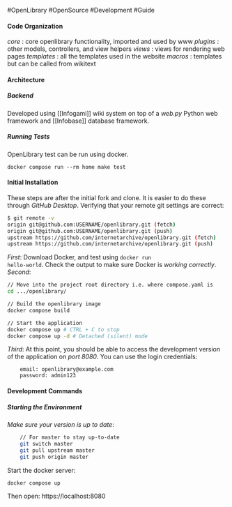 #OpenLibrary #OpenSource #Development #Guide

#### Code Organization
*core* : core openlibrary functionality, imported and used by www
*plugins* : other models, controllers, and view helpers
*views* : views for rendering web pages
*templates* : all the templates used in the website
*macros* : templates but can be called from wikitext

#### Architecture
##### Backend
Developed using [[Infogami]] wiki system on top of a *web.py* Python web framework and [[Infobase]] database framework. 
##### Running Tests
OpenLibrary test can be run using docker. 
``` ubuntu
docker compose run --rm home make test
```

#### Initial Installation
These steps are after the initial fork and clone. It is easier to do these through *GitHub Desktop*. Verifying that your remote git settings are correct:
``` bash
$ git remote -v
origin git@github.com:USERNAME/openlibrary.git (fetch)
origin git@github.com:USERNAME/openlibrary.git (push)
upstream https://github.com/internetarchive/openlibrary.git (fetch)
upstream https://github.com/internetarchive/openlibrary.git (push)
```
*First*:
	Download Docker, and test using <code>docker run hello-world</code>. Check the output to make sure Docker is *working correctly*.
*Second*: 
``` bash
// Move into the project root directory i.e. where compose.yaml is
cd .../openlibrary/

// Build the openlibrary image
docker compose build

// Start the application
docker compose up # CTRL + C to stop
docker compose up -d # Detached (silent) mode
```
*Third*:
	At this point, you should be able to access the development version of the application on *port 8080*. You can use the login credentials: 
```
	email: openlibrary@example.com
	password: admin123
```

#### Development Commands
##### Starting the Environment
*Make sure your version is up to date*:
``` bash
	// For master to stay up-to-date
	git switch master
	git pull upstream master
	git push origin master
```
Start the docker server:
``` bash
docker compose up
```
Then open: https://localhost:8080

